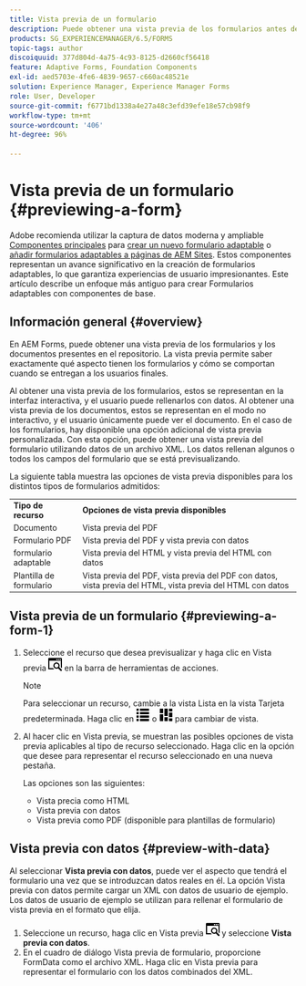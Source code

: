 ```yaml
---
title: Vista previa de un formulario
description: Puede obtener una vista previa de los formularios antes de publicarlos o activarlos para asegurarse de que cumplen las expectativas. Las opciones de vista previa pueden variar según los tipos de formulario admitidos.
products: SG_EXPERIENCEMANAGER/6.5/FORMS
topic-tags: author
discoiquuid: 377d804d-4a75-4c93-8125-d2660cf56418
feature: Adaptive Forms, Foundation Components
exl-id: aed5703e-4fe6-4839-9657-c660ac48521e
solution: Experience Manager, Experience Manager Forms
role: User, Developer
source-git-commit: f6771bd1338a4e27a48c3efd39efe18e57cb98f9
workflow-type: tm+mt
source-wordcount: '406'
ht-degree: 96%

---
```


# Vista previa de un formulario {#previewing-a-form}

<span class="preview"> Adobe recomienda utilizar la captura de datos moderna y ampliable [Componentes principales](https://experienceleague.adobe.com/docs/experience-manager-core-components/using/adaptive-forms/introduction.html?lang=es) para [crear un nuevo formulario adaptable](/help/forms/using/create-an-adaptive-form-core-components.md) o [añadir formularios adaptables a páginas de AEM Sites](/help/forms/using/create-or-add-an-adaptive-form-to-aem-sites-page.md). Estos componentes representan un avance significativo en la creación de formularios adaptables, lo que garantiza experiencias de usuario impresionantes. Este artículo describe un enfoque más antiguo para crear Formularios adaptables con componentes de base. </span>

## Información general {#overview}

En AEM Forms, puede obtener una vista previa de los formularios y los documentos presentes en el repositorio. La vista previa permite saber exactamente qué aspecto tienen los formularios y cómo se comportan cuando se entregan a los usuarios finales.

Al obtener una vista previa de los formularios, estos se representan en la interfaz interactiva, y el usuario puede rellenarlos con datos. Al obtener una vista previa de los documentos, estos se representan en el modo no interactivo, y el usuario únicamente puede ver el documento. En el caso de los formularios, hay disponible una opción adicional de vista previa personalizada. Con esta opción, puede obtener una vista previa del formulario utilizando datos de un archivo XML. Los datos rellenan algunos o todos los campos del formulario que se está previsualizando.

La siguiente tabla muestra las opciones de vista previa disponibles para los distintos tipos de formularios admitidos:

<table>
 <tbody>
  <tr>
   <td><strong>Tipo de recurso</strong><br /> </td>
   <td><strong>Opciones de vista previa disponibles</strong><br /> </td>
  </tr>
  <tr>
   <td>Documento</td>
   <td>Vista previa del PDF</td>
  </tr>
  <tr>
   <td>Formulario PDF</td>
   <td>Vista previa del PDF y vista previa con datos<br /> </td>
  </tr>
  <tr>
   <td>formulario adaptable</td>
   <td>Vista previa del HTML y vista previa del HTML con datos</td>
  </tr>
  <tr>
   <td>Plantilla de formulario</td>
   <td>Vista previa del PDF, vista previa del PDF con datos, vista previa del HTML, vista previa del HTML con datos<br /> </td>
  </tr>
 </tbody>
</table>

## Vista previa de un formulario {#previewing-a-form-1}

1. Seleccione el recurso que desea previsualizar y haga clic en Vista previa ![aem6forms_preview](assets/aem6forms_preview.png) en la barra de herramientas de acciones.

   >[!NOTE]
   >
   >Para seleccionar un recurso, cambie a la vista Lista en la vista Tarjeta predeterminada. Haga clic en ![aem6forms_viewlist](assets/aem6forms_viewlist.png) o ![aem6forms_viewcard](assets/aem6forms_viewcard.png) para cambiar de vista.

1. Al hacer clic en Vista previa, se muestran las posibles opciones de vista previa aplicables al tipo de recurso seleccionado. Haga clic en la opción que desee para representar el recurso seleccionado en una nueva pestaña.

   Las opciones son las siguientes:

   * Vista precia como HTML
   * Vista previa con datos
   * Vista previa como PDF (disponible para plantillas de formulario)

## Vista previa con datos {#preview-with-data}

Al seleccionar **Vista previa con datos**, puede ver el aspecto que tendrá el formulario una vez que se introduzcan datos reales en él. La opción Vista previa con datos permite cargar un XML con datos de usuario de ejemplo. Los datos de usuario de ejemplo se utilizan para rellenar el formulario de vista previa en el formato que elija.

1. Seleccione un recurso, haga clic en Vista previa ![aem6forms_preview](assets/aem6forms_preview.png) y seleccione **Vista previa con datos**.
1. En el cuadro de diálogo Vista previa de formulario, proporcione FormData como el archivo XML. Haga clic en Vista previa para representar el formulario con los datos combinados del XML.
